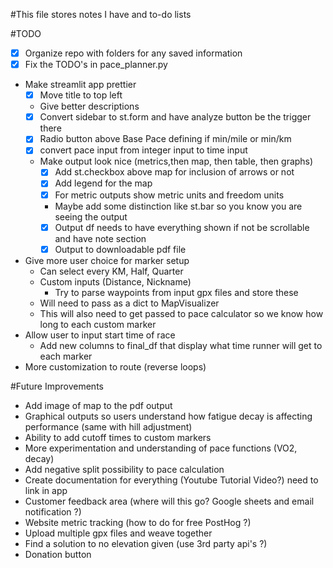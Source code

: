 #This file stores notes I have and to-do lists 


#TODO
- [x] Organize repo with folders for any saved information 
- [x] Fix the TODO's in pace_planner.py 
- Make streamlit app prettier
  - [x] Move title to top left 
  - Give better descriptions
  - [x] Convert sidebar to st.form and have analyze button be the trigger there 
  - [x] Radio button above Base Pace defining if min/mile or min/km
  - [x] convert pace input from integer input to time input
  - Make output look nice (metrics,then map, then table, then graphs)
     - [x] Add st.checkbox above map for inclusion of arrows or not
     - [x] Add legend for the map
     - [x] For metric outputs show metric units and freedom units
     - Maybe add some distinction like st.bar so you know you are seeing the output
     - [x] Output df needs to have everything shown if not be scrollable and have note section
     - [x] Output to downloadable pdf file
- Give more user choice for marker setup 
  - Can select every KM, Half, Quarter
  - Custom inputs (Distance, Nickname)
    - Try to parse waypoints from input gpx files and store these
  - Will need to pass as a dict to MapVisualizer
  - This will also need to get passed to pace calculator so we know how long to each custom marker
- Allow user to input start time of race
  - Add new columns to final_df that display what time runner will get to each marker
- More customization to route (reverse loops)


#Future Improvements
- Add image of map to the pdf output
- Graphical outputs so users understand how fatigue decay is affecting performance (same with hill adjustment)
- Ability to add cutoff times to custom markers 
- More experimentation and understanding of pace functions (VO2, decay)
- Add negative split possibility to pace calculation
- Create documentation for everything (Youtube Tutorial Video?) need to link in app 
- Customer feedback area (where will this go? Google sheets and email notification ?)
- Website metric tracking (how to do for free PostHog ?)
- Upload multiple gpx files and weave together
- Find a solution to no elevation given (use 3rd party api's ?)
- Donation button

